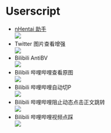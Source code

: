 # Userscript

- [nHentai 助手](https://github.com/Tsuk1ko/nhentai-helper)  
  [![](https://img.shields.io/badge/dynamic/json?style=flat-square&color=%23990000&label=GreasyFork&query=total_installs&suffix=%20installs&url=https%3A%2F%2Fsleazyfork.org%2Fscripts%2F375992.json)](https://greasyfork.org/scripts/375992)
- Twitter 图片查看增强  
  [![](https://img.shields.io/badge/dynamic/json?style=flat-square&color=%23990000&label=GreasyFork&query=total_installs&suffix=%20installs&url=https%3A%2F%2Fgreasyfork.org%2Fscripts%2F387918.json)](https://greasyfork.org/scripts/387918)
- Bilibili AntiBV  
  [![](https://img.shields.io/badge/dynamic/json?style=flat-square&color=%23990000&label=GreasyFork&query=total_installs&suffix=%20installs&url=https%3A%2F%2Fgreasyfork.org%2Fscripts%2F398499.json)](https://greasyfork.org/scripts/398499)
- Bilibili 哔哩哔哩查看原图  
  [![](https://img.shields.io/badge/dynamic/json?style=flat-square&color=%23990000&label=GreasyFork&query=total_installs&suffix=%20installs&url=https%3A%2F%2Fgreasyfork.org%2Fscripts%2F372289.json)](https://greasyfork.org/scripts/372289)
- Bilibili 哔哩哔哩自动切P  
  [![](https://img.shields.io/badge/dynamic/json?style=flat-square&color=%23990000&label=GreasyFork&query=total_installs&suffix=%20installs&url=https%3A%2F%2Fgreasyfork.org%2Fscripts%2F432283.json)](https://greasyfork.org/scripts/432283)
- Bilibili 哔哩哔哩阻止动态点击正文跳转  
  [![](https://img.shields.io/badge/dynamic/json?style=flat-square&color=%23990000&label=GreasyFork&query=total_installs&suffix=%20installs&url=https%3A%2F%2Fgreasyfork.org%2Fscripts%2F436888.json)](https://greasyfork.org/scripts/436888)
- Bilibili 哔哩哔哩视频点踩  
  [![](https://img.shields.io/badge/dynamic/json?style=flat-square&color=%23990000&label=GreasyFork&query=total_installs&suffix=%20installs&url=https%3A%2F%2Fgreasyfork.org%2Fscripts%2F487644.json)](https://greasyfork.org/scripts/487644)
